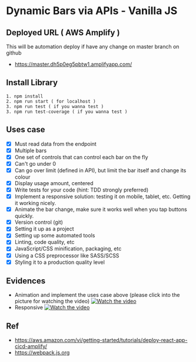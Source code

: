 
# Dynamic Bars via APIs - Vanilla JS  
## Deployed URL ( AWS Amplify )
This will be automation deploy if have any change on master branch on github

* https://master.dh5p0eg5pbtw1.amplifyapp.com/

## Install Library

```
1. npm install
2. npm run start ( for localhost )
3. npm run test ( if you wanna test )
3. npm run test-coverage ( if you wanna test )
```

## Uses case

   * [x] Must read data from the endpoint
   * [x] Multiple bars
   * [x] One set of controls that can control each bar on the fly
   * [x] Can't go under 0
   * [x] Can go over limit (defined in API), but limit the bar itself and change its colour
   * [x] Display usage amount, centered
   * [x] Write tests for your code (hint: TDD strongly preferred)
   * [x] Implement a responsive solution: testing it on mobile, tablet, etc. Getting it working nicely.
   * [x] Animate the bar change, make sure it works well when you tap buttons quickly.
   * [x] Version control (git)
   * [x] Setting it up as a project
   * [x] Setting up some automated tools
   * [x] Linting, code quality, etc
   * [x] JavaScript/CSS minification, packaging, etc
   * [x] Using a CSS preprocessor like SASS/SCSS
   * [x] Styling it to a production quality level
   
## Evidences
- Animation and implement the uses case above (please click into the picture for watching the video)
[![Watch the video](https://i.ibb.co/7jZHW7N/Screen-Shot-2019-12-22-at-00-54-31.png)](https://www.youtube.com/watch?v=h4Y1D2uX7lw)
- Responsive 
[![Watch the video](https://i.ibb.co/pb8DhvD/Screen-Shot-2019-12-22-at-01-01-15.png)](https://youtu.be/BgEgm6wuRc8)
## Ref
- https://aws.amazon.com/vi/getting-started/tutorials/deploy-react-app-cicd-amplify/
- https://webpack.js.org
